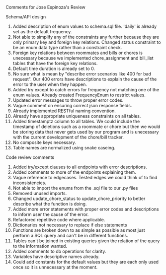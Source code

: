 Comments for Jose Espinoza's Review

Schema/API design
1. Added description of enum values to schema.sql file. 'daily' is already set as the default frequency.
2. Not able to simplify any of the constraints any further because they are only primary key and foreign key relations. Changed status constraint to be an enum data type rather than a constraint check.
3. Foreign key relations between roommates and bills or chores is unecessary because we implemented chore_assignment and bill_list tables that have the foreign key relations.
4. Default time duration is already set to 0.
5. No sure what is mean by "describe error scenarios like 400 for bad request". Our 400 errors have descriptions to explain the cause of the error to the user when they happen.
6. Added try except to catch errors for frequency not matching one of the enum values. Already created FrequencyEnum to restrict values.
7. Updated error messages to throw proper error codes.
8. Vague comment on ensuring correct json response fields.
9. Already implemented RESTful naming convention.
10. Already have appropriate uniqueness constraints on all tables.
11. Added timestamptz column to all tables. We could include the timestamp of deletions such as a roommate or chore but then we would be storing data that never gets used by our program and is unecessary with the current development of the chore/bill tracker.
12. No composite keys necessary.
13. Table names are normalized using snake caseing.

Code review comments
1. Added try/except clauses to all endpoints with error descriptions.
2. Added comments to more of the endpoints explaining them.
3. Vague reference to edgecases. Tested edges we could think of to find inconsistencies.
4. Not able to import the enums from the .sql file to our .py files
5. Removed unused imports.
6. Changed update_chore_status to update_chore_priority to better describe what the function is doing.
7. Added more error statements with proper error codes and descriptions to inform user the cause of the error.
8. Refactored repetitive code where applicable.
9. Dictionaries not necessary to replace if else statements
10. Functions are broken down to as simple as possible as most just perform a SQL query and can't be in different functions.
11. Tables can't be joined in existing queries given the relation of the query to the information wanted.
12. Added comments to db operations for clarity.
13. Variables have descriptive names already.
14. Could add constants for the default values but they are each only used once so it is unnecessary at the moment.

